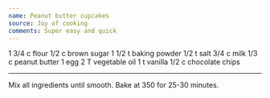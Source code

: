 ```yaml
---
name: Peanut butter cupcakes
source: Joy of cooking
comments: Super easy and quick
---
```


1 3/4 c flour
1/2 c brown sugar
1 1/2 t baking powder
1/2 t salt
3/4 c milk
1/3 c peanut butter
1 egg
2 T vegetable oil
1 t vanilla
1/2 c chocolate chips

---

Mix all ingredients until smooth.  Bake at 350 for 25-30 minutes.

